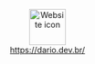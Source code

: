 <p align="center">
  <a href="https://dario.dev.br/" target="_blank" rel="noreferrer">
    <img src="https://icon-library.com/images/web-icon-white/web-icon-white-3.jpg" width="64" height="64" alt="Website icon" /><br>
    https://dario.dev.br/
  </a>
</p>
